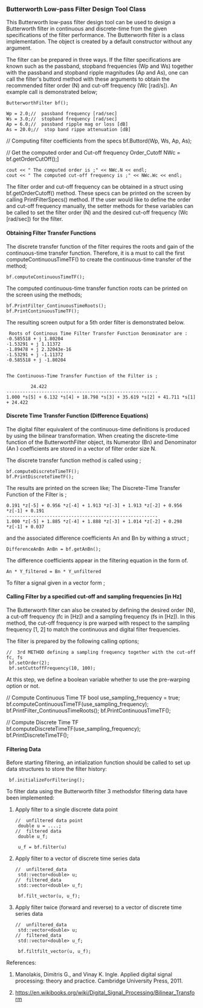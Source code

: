 ### Butterworth Low-pass Filter Design Tool Class 

This Butterworth low-pass filter design tool can be used to design a Butterworth filter in continuous and discrete-time from the given specifications of the filter performance. The Butterworth filter is a class implementation. The object is created by a default constructor without any argument. 

The filter can be prepared in three ways. If the filter specifications are known such as the passband, stopband
frequencies (Wp and Ws) together with the passband and stopband ripple magnitudes (Ap and As), one can call the
filter's buttord method with these arguments to obtain the recommended filter order (N) and cut-off frequency 
(Wc  [rad/s]). An example call is demonstrated below;

    ButterworthFilter bf();

    Wp = 2.0;//  passband frequency [rad/sec]
    Ws = 3.0;//  stopband frequency [rad/sec]
    Ap = 6.0;//  passband ripple mag or loss [dB]
    As = 20.0;//  stop band rippe attenuation [dB]
    
   //  Computing filter coefficients from the specs
    bf.Buttord(Wp, Ws, Ap, As);

   //  Get the computed order and Cut-off frequency
    Order_Cutoff NWc = bf.getOrderCutOff();]
    
    cout << " The computed order is ;" << NWc.N << endl;
    cout << " The computed cut-off frequency is ;" << NWc.Wc << endl;
    
The filter order and cut-off frequency can be obtained in a struct using bf.getOrderCutoff() method. These specs can be
printed on the screen by calling PrintFilterSpecs() method. If the user would like to define the order and cut-off
frequency manually, the setter methods for these variables can be called to set the filter order (N) and the desired
cut-off frequency (Wc [rad/sec]) for the filter.

#### Obtaining Filter Transfer Functions
The discrete transfer function of the filter requires the roots and gain of the continuous-time transfer function. 
Therefore, it is a must to call the first computeContinuousTimeTF() to create the continuous-time transfer of the method; 
    
    bf.computeContinuousTimeTF();
    
The computed continuous-time transfer function roots can be printed on the screen using the methods;  

    bf.PrintFilter_ContinuousTimeRoots();
    bf.PrintContinuousTimeTF();
    
The resulting screen output for a 5th order filter is demonstrated below. 

     Roots of Continous Time Filter Transfer Function Denominator are : 
    -0.585518 + j 1.80204
    -1.53291 + j 1.11372
    -1.89478 + j 2.32043e-16
    -1.53291 + j -1.11372
    -0.585518 + j -1.80204
    
    
    The Continuous-Time Transfer Function of the Filter is ;
    
             24.422 
    --------------------------------------------------------
    1.000 *s[5] + 6.132 *s[4] + 18.798 *s[3] + 35.619 *s[2] + 41.711 *s[1] + 24.422 
    

#### Discrete Time Transfer Function (Difference Equations)

The digital filter equivalent of the continuous-time definitions is produced by using the bilinear transformation. 
When creating the discrete-time function of the ButterworthFilter object, its Numerator (Bn) and Denominator (An
) coefficients are stored in a vector of filter order size N.

The discrete transfer function method is called using ;

    bf.computeDiscreteTimeTF();
    bf.PrintDiscreteTimeTF();
    
The results are printed on the screen like;
    The Discrete-Time Transfer Function of the Filter is ;

    0.191 *z[-5] + 0.956 *z[-4] + 1.913 *z[-3] + 1.913 *z[-2] + 0.956 *z[-1] + 0.191
    --------------------------------------------------------
    1.000 *z[-5] + 1.885 *z[-4] + 1.888 *z[-3] + 1.014 *z[-2] + 0.298 *z[-1] + 0.037
    
and the associated difference coefficients An and Bn by withing a struct ; 

    DifferenceAnBn AnBn = bf.getAnBn();
    
 The difference coefficients appear in the filtering equation in the form of.  
 
    An * Y_filtered = Bn * Y_unfiltered  
 
To filter a signal given in a vector form ;

#### Calling Filter by a specified cut-off and sampling frequencies [in Hz] 

The Butterworth filter can also be created by defining the desired order (N), a cut-off frequency (fc in [Hz]) and a
 sampling frequency (fs in [Hz]). In this method, the cut-off frequency is pre warped with respect to the sampling frequency [1, 2] to match the continuous and digital filter frequencies. 
 
 The filter is prepared by the following calling options;
 
    //  3rd METHOD defining a sampling frequency together with the cut-off fc, fs
     bf.setOrder(2);
     bf.setCuttoffFrequency(10, 100);

At this step, we define a boolean variable whether to use the pre-warping option or not. 

   //  Compute Continuous Time TF
    bool use_sampling_frequency = true;
    bf.computeContinuousTimeTF(use_sampling_frequency);
    bf.PrintFilter_ContinuousTimeRoots();
    bf.PrintContinuousTimeTF();

   //  Compute Discrete Time TF
    bf.computeDiscreteTimeTF(use_sampling_frequency);
    bf.PrintDiscreteTimeTF();
 

#### Filtering Data

Before starting filtering, an intialization function should be called to set up data structures to store the filter history:

     bf.initializeForFiltering();

To filter data using the Butterworth filter 3 methodsfor filtering data have been implemented:

1) Apply filter to a single discrete data point

       //  unfiltered data point
        double u = ....;
       //  filtered data
        double u_f;
     
        u_f = bf.filter(u)

2) Apply filter to a vector of discrete time series data

       //  unfiltered_data
        std::vector<double> u;
       //  filtered_data
        std::vector<double> u_f;

        bf.filt_vector(u, u_f);

3) Apply filter twice (forward and reverse) to a vector of discrete time series data

       //  unfiltered_data
        std::vector<double> u;
       //  filtered_data
        std::vector<double> u_f;

        bf.filtfilt_vector(u, u_f);
   


 References:
  
 1. Manolakis, Dimitris G., and Vinay K. Ingle. Applied digital signal processing: theory and practice.  Cambridge
  University Press, 2011. 
  
 2. https://en.wikibooks.org/wiki/Digital_Signal_Processing/Bilinear_Transform
 
 
    
